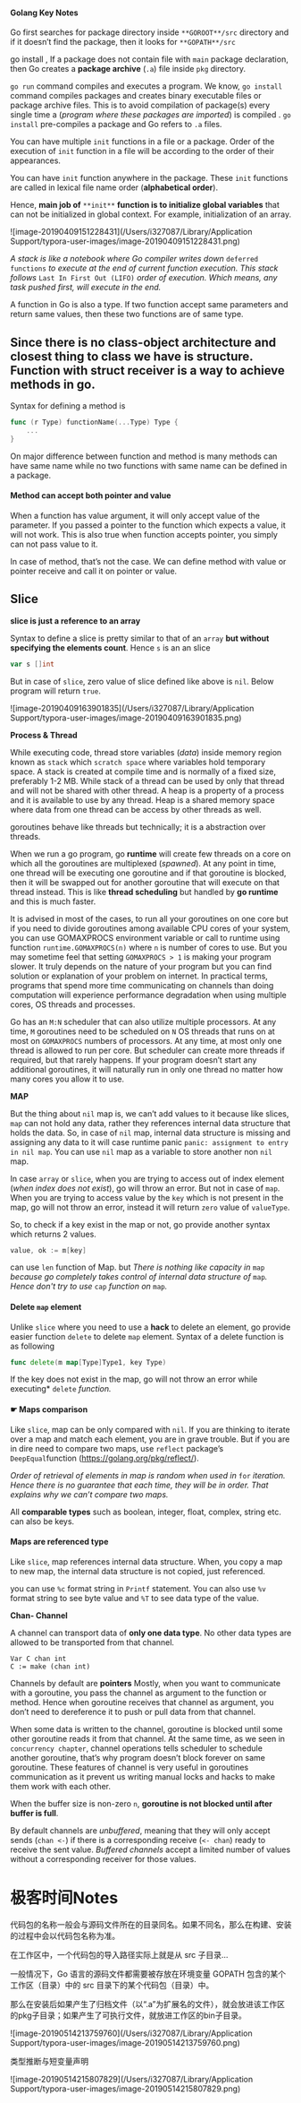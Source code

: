 #### Golang Key Notes

Go first searches for package directory inside `**GOROOT**/src` directory and if it doesn’t find the package, then it looks for `**GOPATH**/src`

go install <package>, If a package does not contain file with `main` package declaration, then Go creates a **package archive** (`.a`) file inside `pkg` directory.

`go run` command compiles and executes a program. We know, `go install` command compiles packages and creates binary executable files or package archive files. This is to avoid compilation of package(s) every single time a (*program where these packages are imported*) is compiled . `go install` pre-compiles a package and Go refers to `.a` files.

You can have multiple `init` functions in a file or a package. Order of the execution of `init` function in a file will be according to the order of their appearances.

You can have `init` function anywhere in the package. These `init` functions are called in lexical file name order (**alphabetical order**).

Hence, **main job of** `**init**` **function is to initialize global variables** that can not be initialized in global context. For example, initialization of an array.

![image-20190409151228431](/Users/i327087/Library/Application Support/typora-user-images/image-20190409151228431.png)

*A stack is like a notebook where Go compiler writes down* `deferred functions` *to execute at the end of current function execution. This stack follows* `Last In First Out (LIFO)` *order of execution. Which means, any task pushed first, will execute in the end.*

A function in Go is also a type. If two function accept same parameters and return same values, then these two functions are of same type.

## Since there is no class-object architecture and closest thing to class we have is structure. Function with struct receiver is a way to achieve methods in go.

Syntax for defining a method is

```go
func (r Type) functionName(...Type) Type {
    ...
}
```

On major difference between function and method is many methods can have same name while no two functions with same name can be defined in a package.

#### Method can accept both pointer and value

When a function has value argument, it will only accept value of the parameter. If you passed a pointer to the function which expects a value, it will not work. This is also true when function accepts pointer, you simply can not pass value to it.

In case of method, that’s not the case. We can define method with value or pointer receive and call it on pointer or value.

## Slice

 **slice is just a reference to an array**

Syntax to define a slice is pretty similar to that of an `array` **but without specifying the elements count**. Hence `s` is an an slice

```go
var s []int
```

But in case of `slice`, zero value of slice defined like above is `nil`. Below program will return `true`.

![image-20190409163901835](/Users/i327087/Library/Application Support/typora-user-images/image-20190409163901835.png)

**Process & Thread**

While executing code, thread store variables (*data*) inside memory region known as `stack` which `scratch space` where variables hold temporary space. A stack is created at compile time and is normally of a fixed size, preferably 1-2 MB. While stack of a thread can be used by only that thread and will not be shared with other thread. A heap is a property of a process and it is available to use by any thread. Heap is a shared memory space where data from one thread can be access by other threads as well.

goroutines behave like threads but technically; it is a abstraction over threads.

When we run a go program, go **runtime** will create few threads on a core on which all the goroutines are multiplexed (*spawned*). At any point in time, one thread will be executing one goroutine and if that goroutine is blocked, then it will be swapped out for another goroutine that will execute on that thread instead. This is like **thread scheduling** but handled by **go runtime** and this is much faster.

It is advised in most of the cases, to run all your goroutines on one core but if you need to divide goroutines among available CPU cores of your system, you can use GOMAXPROCS environment variable or call to runtime using function `runtime.GOMAXPROCS(n)` where `n` is number of cores to use. But you may sometime feel that setting `GOMAXPROCS > 1` is making your program slower. It truly depends on the nature of your program but you can find solution or explanation of your problem on internet. In practical terms, programs that spend more time communicating on channels than doing computation will experience performance degradation when using multiple cores, OS threads and processes.

Go has an `M:N` scheduler that can also utilize multiple processors. At any time, `M` goroutines need to be scheduled on `N` OS threads that runs on at most on `GOMAXPROCS` numbers of processors. At any time, at most only one thread is allowed to run per core. But scheduler can create more threads if required, but that rarely happens. If your program doesn’t start any additional goroutines, it will naturally run in only one thread no matter how many cores you allow it to use.



**MAP**

But the thing about `nil` map is, we can’t add values to it because like slices, `map` can not hold any data, rather they references internal data structure that holds the data. So, in case of `nil` map, internal data structure is missing and assigning any data to it will case runtime panic `panic: assignment to entry in nil map`. You can use `nil` map as a variable to store another non `nil` map.

In case `array` or `slice`, when you are trying to access out of index element (*when index does not exist*), go will throw an error. But not in case of `map`. When you are trying to access value by the `key` which is not present in the map, go will not throw an error, instead it will return `zero` value of `valueType`.

So, to check if a key exist in the map or not, go provide another syntax which returns 2 values.

```go
value, ok := m[key]
```

can use `len` function of Map. but *There is nothing like capacity in* `map` *because go completely takes control of internal data structure of* `map`*. Hence don't try to use* `cap` *function on* `map`*.*

#### Delete `map` element

Unlike `slice` where you need to use a **hack** to delete an element, go provide easier function `delete` to delete `map` element. Syntax of a delete function is as following

```go
func delete(m map[Type]Type1, key Type)
```

If the key does not exist in the map,  go will not throw an error while executing* `delete` *function.*

#### ☛ Maps comparison

Like `slice`, map can be only compared with `nil`. If you are thinking to iterate over a map and match each element, you are in grave trouble. But if you are in dire need to compare two maps, use `reflect` package’s `DeepEqual`function (<https://golang.org/pkg/reflect/>).

*Order of retrieval of elements in map is random when used in* `for` *iteration. Hence there is no guarantee that each time, they will be in order. That explains why we can’t compare two maps.*

 All **comparable types** such as boolean, integer, float, complex, string etc. can also be keys. 

#### Maps are referenced type

Like `slice`, map references internal data structure. When, you copy a map to new map, the internal data structure is not copied, just referenced.

you can use `%c` format string in `Printf` statement. You can also use `%v` format string to see byte value and `%T` to see data type of the value.

**Chan- Channel**

A channel can transport data of **only one data type**. No other data types are allowed to be transported from that channel.

```
Var C chan int
C := make (chan int)
```

 Channels by default are **pointers** Mostly, when you want to communicate with a goroutine, you pass the channel as argument to the function or method. Hence when goroutine receives that channel as argument, you don’t need to dereference it to push or pull data from that channel.

When some data is written to the channel, goroutine is blocked until some other goroutine reads it from that channel. At the same time, as we seen in `concurrency chapter`, channel operations tells scheduler to schedule another goroutine, that’s why program doesn’t block forever on same goroutine. These features of channel is very useful in goroutines communication as it prevent us writing manual locks and hacks to make them work with each other.

When the buffer size is non-zero `n`, **goroutine is not blocked until after buffer is full**.

By default channels are *unbuffered*, meaning that they will only accept sends (`chan <-`) if there is a corresponding receive (`<- chan`) ready to receive the sent value. *Buffered channels* accept a limited number of values without a corresponding receiver for those values.

# 极客时间Notes

代码包的名称一般会与源码文件所在的目录同名。如果不同名，那么在构建、安装的过程中会以代码包名称为准。

在工作区中，一个代码包的导入路径实际上就是从 src 子目录...

一般情况下，Go 语言的源码文件都需要被存放在环境变量 GOPATH 包含的某个工作区（目录）中的 src 目录下的某个代码包（目录）中。

那么在安装后如果产生了归档文件（以“.a”为扩展名的文件），就会放进该工作区的pkg子目录；如果产生了可执行文件，就放进工作区的bin子目录。

![image-20190514213759760](/Users/i327087/Library/Application Support/typora-user-images/image-20190514213759760.png)

类型推断与短变量声明

![image-20190514215807829](/Users/i327087/Library/Application Support/typora-user-images/image-20190514215807829.png)





​	

